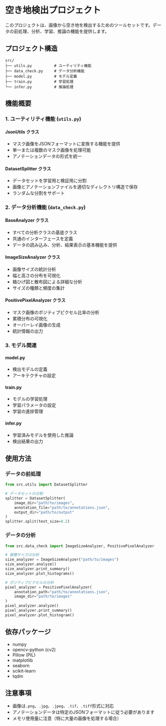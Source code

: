 # 空き地検出プロジェクト

このプロジェクトは、画像から空き地を検出するためのツールセットです。データの前処理、分析、学習、推論の機能を提供します。

## プロジェクト構造

```
src/
├── utils.py          # ユーティリティ機能
├── data_check.py     # データ分析機能
├── model.py          # モデル定義
├── train.py          # 学習処理
└── infer.py          # 推論処理
```

## 機能概要

### 1. ユーティリティ機能 (`utils.py`)

#### JsonUtils クラス
- マスク画像をJSONフォーマットに変換する機能を提供
- 単一または複数のマスク画像を処理可能
- アノテーションデータの形式を統一

#### DatasetSplitter クラス
- データセットを学習用と検証用に分割
- 画像とアノテーションファイルを適切なディレクトリ構造で保存
- ランダムな分割をサポート

### 2. データ分析機能 (`data_check.py`)

#### BaseAnalyzer クラス
- すべての分析クラスの基底クラス
- 共通のインターフェースを定義
- データの読み込み、分析、結果表示の基本機能を提供

#### ImageSizeAnalyzer クラス
- 画像サイズの統計分析
- 幅と高さの分布を可視化
- 箱ひげ図と散布図による詳細な分析
- サイズの種類と頻度の集計

#### PositivePixelAnalyzer クラス
- マスク画像のポジティブピクセル比率の分析
- 累積分布の可視化
- オーバーレイ画像の生成
- 統計情報の出力

### 3. モデル関連

#### model.py
- 検出モデルの定義
- アーキテクチャの設定

#### train.py
- モデルの学習処理
- 学習パラメータの設定
- 学習の進捗管理

#### infer.py
- 学習済みモデルを使用した推論
- 検出結果の出力

## 使用方法

### データの前処理
```python
from src.utils import DatasetSplitter

# データセットの分割
splitter = DatasetSplitter(
    image_dir="path/to/images",
    annotation_file="path/to/annotations.json",
    output_dir="path/to/output"
)
splitter.split(test_size=0.2)
```

### データの分析
```python
from src.data_check import ImageSizeAnalyzer, PositivePixelAnalyzer

# 画像サイズの分析
size_analyzer = ImageSizeAnalyzer("path/to/images")
size_analyzer.analyze()
size_analyzer.print_summary()
size_analyzer.plot_histograms()

# ポジティブピクセルの分析
pixel_analyzer = PositivePixelAnalyzer(
    annotation_path="path/to/annotations.json",
    image_dir="path/to/images"
)
pixel_analyzer.analyze()
pixel_analyzer.print_summary()
pixel_analyzer.plot_histogram()
```

## 依存パッケージ

- numpy
- opencv-python (cv2)
- Pillow (PIL)
- matplotlib
- seaborn
- scikit-learn
- tqdm

## 注意事項

- 画像は`.png`、`.jpg`、`.jpeg`、`.tif`、`.tiff`形式に対応
- アノテーションデータは特定のJSONフォーマットに従う必要があります
- メモリ使用量に注意（特に大量の画像を処理する場合）
